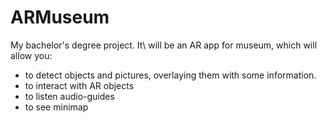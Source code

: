 # ARMuseum

My bachelor's degree project. It\ will be an AR app for museum, which will allow you:
* to detect objects and pictures, overlaying them with some information.
* to interact with AR objects
* to listen audio-guides
* to see minimap
